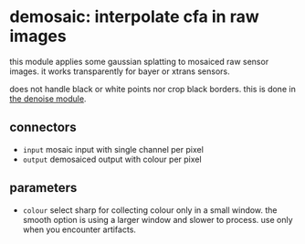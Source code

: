 # demosaic: interpolate cfa in raw images

this module applies some gaussian splatting to mosaiced raw
sensor images. it works transparently for bayer or xtrans sensors.

does not handle black or white points nor crop black borders.
this is done in [the denoise module](../denoise/readme.md).

## connectors

* `input` mosaic input with single channel per pixel
* `output` demosaiced output with colour per pixel

## parameters

* `colour` select sharp for collecting colour only in a small window.
   the smooth option is using a larger window and slower to process. use
   only when you encounter artifacts.
